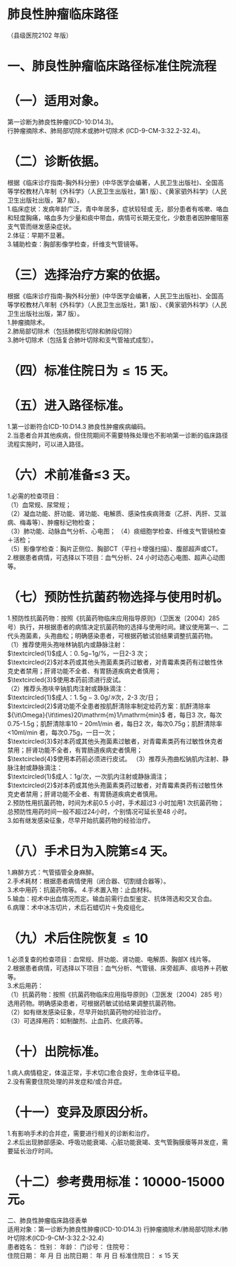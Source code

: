 # 肺良性肿瘤临床路径  
（县级医院2102 年版）  
# 一、肺良性肿瘤临床路径标准住院流程  
# （一）适用对象。  
第一诊断为肺良性肿瘤(ICD-10:D14.3)。  
行肿瘤摘除术、肺局部切除术或肺叶切除术 (ICD-9-CM-3:32.2-32.4)。  
# （二）诊断依据。  
根据《临床诊疗指南-胸外科分册》(中华医学会编著，人民卫生出版社)、全国高等学校教材八年制《外科学》（人民卫生出版社，第1 版）、《黄家驷外科学》（人民卫生出版社出版，第7 版）。  
1.临床症状：发病年龄广泛，青中年居多，症状较轻或 无，部分患者有咳嗽、咯血和轻度胸痛，咯血多为少量和痰中带血，病情可长期无变化，少数患者因肿瘤阻塞支气管而继发感染症状。  
2.体征：早期不显著。  
3.辅助检查：胸部影像学检查，纤维支气管镜等。  
# （三）选择治疗方案的依据。  
根据《临床诊疗指南-胸外科分册》(中华医学会编著，人民卫生出版社)、全国高等学校教材八年制《外科学》（人民卫生出版社，第1 版）、《黄家驷外科学》（人民卫生出版社出版，第7 版）。  
1.肿瘤摘除术。  
2.肺局部切除术（包括肺楔形切除和肺段切除）  
3.肺叶切除术（包括复合肺叶切除和支气管袖式成型）。  
# （四）标准住院日为${\leqslant}15$ 天。  
# （五）进入路径标准。  
1.第一诊断符合ICD-10:D14.3 肺良性肿瘤疾病编码。  
2.当患者合并其他疾病，但住院期间不需要特殊处理也不影响第一诊断的临床路径流程实施时，可以进入路径。  
# （六）术前准备≤3 天。  
1.必需的检查项目：  
（1）血常规、尿常规；  
（2）凝血功能、肝功能、肾功能、电解质、感染性疾病筛查（乙肝、丙肝、艾滋病、梅毒等）、肿瘤标记物检查；  
（3）肺功能、动脉血气分析、心电图； （4）痰细胞学检查、纤维支气管镜检查＋活检；  
（5）影像学检查：胸片正侧位、胸部CT（平扫＋增强扫描）、腹部超声或CT。  
2.根据患者病情，可选择以下项目：血气分析、24 小时动态心电图、超声心动图等。  
# （七）预防性抗菌药物选择与使用时机。  
1.预防性抗菌药物：按照《抗菌药物临床应用指导原则》（卫医发〔2004〕285 号）执行，并根据患者的病情决定抗菌药物的选择与使用时间。建议使用第一、二代头孢菌素，头孢曲松；明确感染患者，可根据药敏试验结果调整抗菌药物。  
（1）推荐使用头孢唑林钠肌内或静脉注射：  
$\textcircled{1}$成人：$0.\,5\mathrm{g}{-1}\mathrm{g}/\%$，一日2-3 次；  
$\textcircled{2}$对本药或其他头孢菌素类药过敏者，对青霉素类药有过敏性休克史者禁用；肝肾功能不全者、有胃肠道疾病史者慎用；  
$\textcircled{3}$使用本药前须进行皮试。  
（2）推荐头孢呋辛钠肌肉注射或静脉滴注：  
$\textcircled{1}$成人：$1.\,5\mathrm{g-3.\,0\mathrm{g/\mathcal{Y}}}$次，2-3 次/日；  
$\textcircled{2}$肾功能不全患者按肌酐清除率制定给药方案：肌酐清除率${\it\Omega}{\it\times}20\mathrm{m}1/\mathrm{min}$ 者，每日3 次，每次0.75-1.5g；肌酐清除率$10{-}20\mathrm{m}1/\mathrm{min}$ 者，每日2 次，每次0.75g；肌酐清除率<10ml/min 者，每次0.75g，一日一次；  
$\textcircled{3}$对本药或其他头孢菌素过敏者，对青霉素类药有过敏性休克者禁用；肝肾功能不全者，有胃肠道疾病史者慎用；  
$\textcircled{4}$使用本药前必须进行皮试。 （3）推荐头孢曲松钠肌内注射、静脉注射或静脉滴注：  
$\textcircled{1}$成人：1g/次，一次肌内注射或静脉滴注；  
$\textcircled{2}$对本药或其他头孢菌素类药过敏者，对青霉素类药有过敏性休克史者禁用；肝肾功能不全者、有胃肠道疾病史者慎用。  
2.预防性用抗菌药物，时间为术前0.5 小时，手术超过3 小时加用1 次抗菌药物；总预防性用药时间一般不超过24小时，个别情况可延长至48 小时。  
3.如有继发感染征象，尽早开始抗菌药物的经验治疗。  
# （八）手术日为入院第≤4 天。  
1.麻醉方式：气管插管全身麻醉。  
2.手术耗材：根据患者病情使用（闭合器、切割缝合器等）。  
3.术中用药：抗菌药物等。 4.手术置入物：止血材料。  
5.输血：视术中出血情况而定。输血前需行血型鉴定、抗体筛选和交叉合血。  
6.病理：术中冰冻切片，术后石蜡切片＋免疫组化。  
# （九）术后住院恢复${\leqslant}10$  
1.必须复查的检查项目：血常规、肝功能、肾功能、电解质、胸部X 线片等。  
2.根据患者病情，可选择以下项目：血气分析、气管镜、床旁超声、痰培养＋药敏等。  
3.术后用药：  
（1）抗菌药物：按照《抗菌药物临床应用指导原则》（卫医发〔2004〕285 号）选用药物。明确感染患者，可根据药敏试验结果调整抗菌药物。  
（2）如有继发感染征象，尽早开始抗菌药物的经验治疗。  
（3）可选择用药：如制酸剂、止血药、化痰药等。  
# （十）出院标准。  
1.病人病情稳定，体温正常，手术切口愈合良好，生命体征平稳。  
2.没有需要住院处理的并发症和/或合并症。  
# （十一）变异及原因分析。  
1.有影响手术的合并症，需要进行相关的诊断和治疗。  
2.术后出现肺部感染、呼吸功能衰竭、心脏功能衰竭、支气管胸膜瘘等并发症，需要延长治疗时间。  
# （十二）参考费用标准：10000-15000 元。  
二、肺良性肿瘤临床路径表单  
适用对象：第一诊断为肺良性肿瘤(ICD-10:D14.3) 行肿瘤摘除术/肺局部切除术/肺叶切除术(ICD-9-CM-3:32.2-32.4)  
患者姓名：           性别：    年龄：    门诊号：       住院号：  
住院日期：   年  月  日    出院日期：     年  月   日     标准住院日：${\leqslant}15$ 天  
